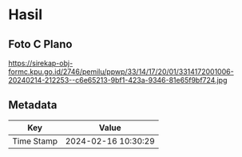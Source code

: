 # Hasil

## Foto C Plano

https://sirekap-obj-formc.kpu.go.id/2746/pemilu/ppwp/33/14/17/20/01/3314172001006-20240214-212253--c6e65213-9bf1-423a-9346-81e65f9bf724.jpg


## Metadata

| Key        | Value               |
| ---------- | ------------------- |
| Time Stamp | 2024-02-16 10:30:29 |



